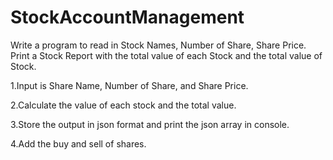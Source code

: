 # StockAccountManagement

Write a program to read in Stock Names, Number of Share, Share Price. Print a Stock Report with the total value of each Stock and the total value of Stock.

1.Input is Share Name, Number of Share, and Share Price.

2.Calculate the value of each stock and the total value.

3.Store the output in json format and print the json array in console.

4.Add the buy and sell of shares.
